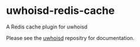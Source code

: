 # uwhoisd-redis-cache
A Redis cache plugin for uwhoisd

Please see the [uwhoisd](https://github.com/kgaughan/uwhoisd) repositry for documentation.

